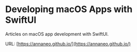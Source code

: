 # Developing macOS Apps with SwiftUI

Articles on macOS app development with SwiftUI.

URL: [https://annaneo.github.io/](https://annaneo.github.io/)

